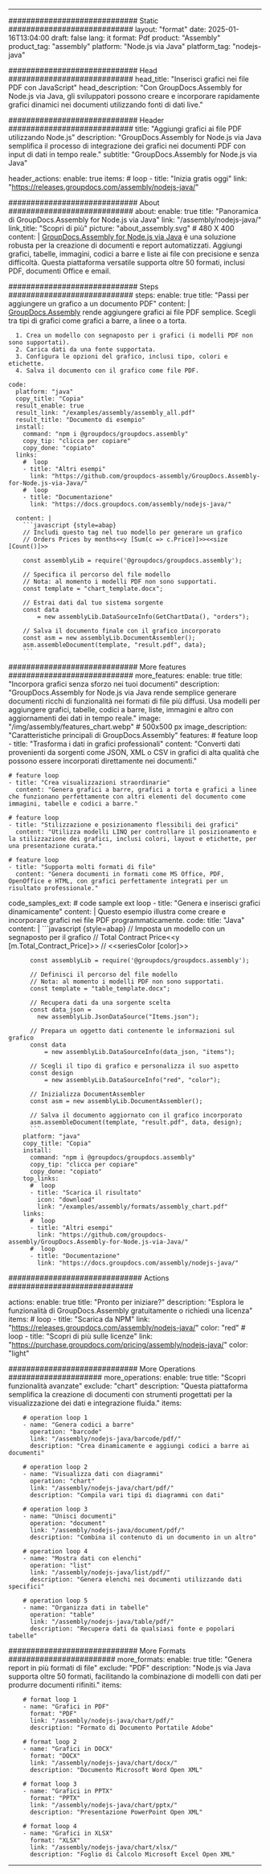 



---
############################# Static ############################
layout: "format"
date:  2025-01-16T13:04:00
draft: false
lang: it
format: Pdf
product: "Assembly"
product_tag: "assembly"
platform: "Node.js via Java"
platform_tag: "nodejs-java"

############################# Head ############################
head_title: "Inserisci grafici nei file PDF con JavaScript"
head_description: "Con GroupDocs.Assembly for Node.js via Java, gli sviluppatori possono creare e incorporare rapidamente grafici dinamici nei documenti utilizzando fonti di dati live."

############################# Header ############################
title: "Aggiungi grafici ai file PDF utilizzando Node.js" 
description: "GroupDocs.Assembly for Node.js via Java semplifica il processo di integrazione dei grafici nei documenti PDF con input di dati in tempo reale."
subtitle: "GroupDocs.Assembly for Node.js via Java" 

header_actions:
  enable: true
  items:
    #  loop
    - title: "Inizia gratis oggi"
      link: "https://releases.groupdocs.com/assembly/nodejs-java/"
      
############################# About ############################
about:
    enable: true
    title: "Panoramica di GroupDocs.Assembly for Node.js via Java"
    link: "/assembly/nodejs-java/"
    link_title: "Scopri di più"
    picture: "about_assembly.svg" # 480 X 400
    content: |
       [GroupDocs.Assembly for Node.js via Java](/assembly/nodejs-java/) è una soluzione robusta per la creazione di documenti e report automatizzati. Aggiungi grafici, tabelle, immagini, codici a barre e liste ai file con precisione e senza difficoltà. Questa piattaforma versatile supporta oltre 50 formati, inclusi PDF, documenti Office e email.

############################# Steps ############################
steps:
    enable: true
    title: "Passi per aggiungere un grafico a un documento PDF"
    content: |
      [GroupDocs.Assembly](/assembly/nodejs-java/) rende aggiungere grafici ai file PDF semplice. Scegli tra tipi di grafici come grafici a barre, a linee o a torta.
      
      1. Crea un modello con segnaposto per i grafici (i modelli PDF non sono supportati).
      2. Carica dati da una fonte supportata.
      3. Configura le opzioni del grafico, inclusi tipo, colori e etichette.
      4. Salva il documento con il grafico come file PDF.
   
    code:
      platform: "java"
      copy_title: "Copia"
      result_enable: true
      result_link: "/examples/assembly/assembly_all.pdf"
      result_title: "Documento di esempio"
      install:
        command: "npm i @groupdocs/groupdocs.assembly"
        copy_tip: "clicca per copiare"
        copy_done: "copiato"
      links:
        #  loop
        - title: "Altri esempi"
          link: "https://github.com/groupdocs-assembly/GroupDocs.Assembly-for-Node.js-via-Java/"
        #  loop
        - title: "Documentazione"
          link: "https://docs.groupdocs.com/assembly/nodejs-java/"
          
      content: |
        ```javascript {style=abap}
        // Includi questo tag nel tuo modello per generare un grafico
        // Orders Prices by months<<y [Sum(c => c.Price)]>><<size [Count()]>>
    
        const assemblyLib = require('@groupdocs/groupdocs.assembly');

        // Specifica il percorso del file modello
        // Nota: al momento i modelli PDF non sono supportati.
        const template = "chart_template.docx";

        // Estrai dati dal tuo sistema sorgente
        const data 
            = new assemblyLib.DataSourceInfo(GetChartData(), "orders");

        // Salva il documento finale con il grafico incorporato
        const asm = new assemblyLib.DocumentAssembler();
        asm.assembleDocument(template, "result.pdf", data);
        ```           

############################# More features ############################
more_features:
  enable: true
  title: "Incorpora grafici senza sforzo nei tuoi documenti"
  description: "GroupDocs.Assembly for Node.js via Java rende semplice generare documenti ricchi di funzionalità nei formati di file più diffusi. Usa modelli per aggiungere grafici, tabelle, codici a barre, liste, immagini e altro con aggiornamenti dei dati in tempo reale."
  image: "/img/assembly/features_chart.webp" # 500x500 px
  image_description: "Caratteristiche principali di GroupDocs.Assembly"
  features:
    # feature loop
    - title: "Trasforma i dati in grafici professionali"
      content: "Converti dati provenienti da sorgenti come JSON, XML o CSV in grafici di alta qualità che possono essere incorporati direttamente nei documenti."

    # feature loop
    - title: "Crea visualizzazioni straordinarie"
      content: "Genera grafici a barre, grafici a torta e grafici a linee che funzionano perfettamente con altri elementi del documento come immagini, tabelle e codici a barre."

    # feature loop
    - title: "Stilizzazione e posizionamento flessibili dei grafici"
      content: "Utilizza modelli LINQ per controllare il posizionamento e la stilizzazione dei grafici, inclusi colori, layout e etichette, per una presentazione curata."

    # feature loop
    - title: "Supporta molti formati di file"
      content: "Genera documenti in formati come MS Office, PDF, OpenOffice e HTML, con grafici perfettamente integrati per un risultato professionale."
      
  code_samples_ext:
    # code sample ext loop
    - title: "Genera e inserisci grafici dinamicamente"
      content: |
        Questo esempio illustra come creare e incorporare grafici nei file PDF programmaticamente.
      code:
        title: "Java"
        content: |
          ```javascript {style=abap}
          // Imposta un modello con un segnaposto per il grafico
          // Total Contract Price<<y [m.Total_Contract_Price]>>
          // <<seriesColor [color]>>
          
          const assemblyLib = require('@groupdocs/groupdocs.assembly');

          // Definisci il percorso del file modello
          // Nota: al momento i modelli PDF non sono supportati.
          const template = "table_template.docx";

          // Recupera dati da una sorgente scelta
          const data_json = 
            new assemblyLib.JsonDataSource("Items.json");

          // Prepara un oggetto dati contenente le informazioni sul grafico
          const data 
              = new assemblyLib.DataSourceInfo(data_json, "items");

          // Scegli il tipo di grafico e personalizza il suo aspetto
          const design 
              = new assemblyLib.DataSourceInfo("red", "color");

          // Inizializza DocumentAssembler
          const asm = new assemblyLib.DocumentAssembler();

          // Salva il documento aggiornato con il grafico incorporato
          asm.assembleDocument(template, "result.pdf", data, design);
          ```
        platform: "java"
        copy_title: "Copia"
        install:
          command: "npm i @groupdocs/groupdocs.assembly"
          copy_tip: "clicca per copiare"
          copy_done: "copiato"
        top_links:
          #  loop
          - title: "Scarica il risultato"
            icon: "download"
            link: "/examples/assembly/formats/assembly_chart.pdf"
        links:
          #  loop
          - title: "Altri esempi"
            link: "https://github.com/groupdocs-assembly/GroupDocs.Assembly-for-Node.js-via-Java/"
          #  loop
          - title: "Documentazione"
            link: "https://docs.groupdocs.com/assembly/nodejs-java/"
            

            


############################## Actions ############################

actions:
  enable: true
  title: "Pronto per iniziare?"
  description: "Esplora le funzionalità di GroupDocs.Assembly gratuitamente o richiedi una licenza"
  items:
    #  loop
    - title: "Scarica da NPM"
      link: "https://releases.groupdocs.com/assembly/nodejs-java/"
      color: "red"
        #  loop
    - title: "Scopri di più sulle licenze"
      link: "https://purchase.groupdocs.com/pricing/assembly/nodejs-java/"
      color: "light"


############################# More Operations #####################
more_operations:
    enable: true
    title: "Scopri funzionalità avanzate"
    exclude: "chart"
    description: "Questa piattaforma semplifica la creazione di documenti con strumenti progettati per la visualizzazione dei dati e integrazione fluida."
    items: 
          
        # operation loop 1
        - name: "Genera codici a barre"
          operation: "barcode"
          link: "/assembly/nodejs-java/barcode/pdf/"
          description: "Crea dinamicamente e aggiungi codici a barre ai documenti"

        # operation loop 2
        - name: "Visualizza dati con diagrammi"
          operation: "chart"
          link: "/assembly/nodejs-java/chart/pdf/"
          description: "Compila vari tipi di diagrammi con dati"

        # operation loop 3
        - name: "Unisci documenti"
          operation: "document"
          link: "/assembly/nodejs-java/document/pdf/"
          description: "Combina il contenuto di un documento in un altro"

        # operation loop 4
        - name: "Mostra dati con elenchi"
          operation: "list"
          link: "/assembly/nodejs-java/list/pdf/"
          description: "Genera elenchi nei documenti utilizzando dati specifici"

        # operation loop 5
        - name: "Organizza dati in tabelle"
          operation: "table"
          link: "/assembly/nodejs-java/table/pdf/"
          description: "Recupera dati da qualsiasi fonte e popolari tabelle"
         
          
############################# More Formats ########################
more_formats:
    enable: true
    title: "Genera report in più formati di file"
    exclude: "PDF"
    description: "Node.js via Java supporta oltre 50 formati, facilitando la combinazione di modelli con dati per produrre documenti rifiniti."
    items: 
          
        # format loop 1
        - name: "Grafici in PDF"
          format: "PDF"
          link: "/assembly/nodejs-java/chart/pdf/"
          description: "Formato di Documento Portatile Adobe"
          
        # format loop 2
        - name: "Grafici in DOCX"
          format: "DOCX"
          link: "/assembly/nodejs-java/chart/docx/"
          description: "Documento Microsoft Word Open XML"
          
        # format loop 3
        - name: "Grafici in PPTX"
          format: "PPTX"
          link: "/assembly/nodejs-java/chart/pptx/"
          description: "Presentazione PowerPoint Open XML"
          
        # format loop 4
        - name: "Grafici in XLSX"
          format: "XLSX"
          link: "/assembly/nodejs-java/chart/xlsx/"
          description: "Foglio di Calcolo Microsoft Excel Open XML"


          

---